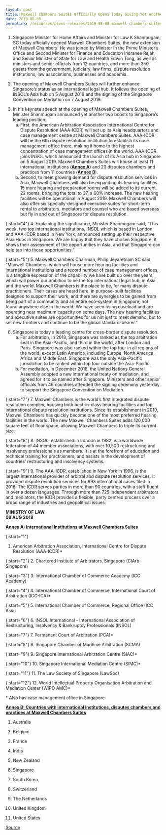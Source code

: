 ```yaml
---
layout: post
title: Maxwell Chambers Suites Officially Opens Today Giving Yet Another Boost to Singapore’s Legal Hub Position
date: 2019-08-08
permalink: /resources/press-releases/2019-08-08-maxwell-chambers-suites-officially-opens-today-giving-yet-another-boost-to-singapore-legal-hub-position/
---
```


1. Singapore Minister for Home Affairs and Minister for Law K Shanmugam, SC today officially opened Maxwell Chambers Suites, the new extension of Maxwell Chambers. He was joined by Minister in the Prime Minister’s Office and Second Minister for Finance and Education Indranee Rajah and Senior Minister of State for Law and Health Edwin Tong, as well as ministers and senior officials from 12 countries, and more than 350 guests from the government, judiciary, law firms, dispute resolution institutions, law associations, businesses and academia.
 
2. The opening of Maxwell Chambers Suites will further enhance Singapore’s status as an international legal hub. It follows the opening of INSOL’s Asia hub on 5 August 2019 and the signing of the Singapore Convention on Mediation on 7 August 2019.    
 
 <ol start="3">
 <li>In his keynote speech at the opening of Maxwell Chambers Suites, Minister Shanmugam announced yet another two boosts to Singapore’s leading position:
 <ol style="list-style-type: lower-alpha">
 <li>First, the American Arbitration Association International Centre for Dispute Resolution (AAA-ICDR) will set up its Asia headquarters and case management centre at Maxwell Chambers Suites. AAA-ICDR will be the 6th dispute resolution institution to establish its case management office there, making it home to the highest concentration of case management offices in the world. AAA-ICDR joins INSOL which announced the launch of its Asia hub in Singapore on 5 August 2019. Maxwell Chambers Suites will house at least 11 international institutions (<strong><u>Annex A</u></strong>) and 20 disputes chambers and practices from 11 countries (<strong><u>Annex B</u></strong>).</li>
 <li>Second, to meet growing demand for dispute resolution services in Asia, Maxwell Chambers will also be expanding its hearing facilities. 15 more hearing and preparation rooms will be added to its current 22 rooms, bringing the total to 37, a 60% increase. The new hearing facilities will be operational in August 2019. Maxwell Chambers will also offer six specially-designed executive suites for short-term rental to arbitrators, mediators and counsel who are based overseas but fly in and out of Singapore for dispute resolution.</li>
 </ol>
 </li>
 </ol>
 
 
 {:start="4"}
 4. Explaining the significance, Minister Shanmugam said, “This week, two top international institutions, INSOL which is based in London and AAA-ICDR based in New York, announced setting up their respective Asia Hubs in Singapore. We are happy that they have chosen Singapore, it shows their assessment of the opportunities in Asia, and that Singapore can help tap into those opportunities.”

 {:start="5"}
 5. Maxwell Chambers Chairman, Philip Jeyaretnam SC said, “Maxwell Chambers, which will house more hearing facilities and international institutions and a record number of case management offices, is a tangible expression of the capability we have built up over the years, which will power our ambition to be the top international legal hub, in Asia and the world. Maxwell Chambers is the place to be, for many dispute practitioners. Their cases are heard here, in purpose-built facilities designed to support their work, and there are synergies to be gained from being part of a community and an entire eco-system in Singapore, not found anywhere else in the world. We have seen rising caseload and are operating near maximum capacity on some days. The new hearing facilities and executive suites are opportunities for us not just to meet demand, but to set new frontiers and continue to be the global standard-bearer.”
 
 <ol start="6">
 <li>Singapore is today a leading centre for cross-border dispute resolution.

 <ol style="list-style-type: lower-alpha">

 <li>For arbitration, in 2018, Singapore was ranked as the top arbitration seat in the Asia-Pacific, and third in the world, after London and Paris. Singapore was also ranked within the top four in all regions of the world, except Latin America, including Europe, North America, Africa and Middle East. Singapore was the only Asia-Pacific jurisdiction to be ranked within top four outside the Asia-Pacific. </li>
 
 <li>For mediation, in December 2018, the United Nations General Assembly adopted a new international treaty on mediation, and agreed for it to be named after Singapore. Ministers and other senior officials from 46 countries attended the signing ceremony yesterday to support the Singapore Convention on Mediation. </li>
 </ol>
 </li> 
 </ol>

 

 
 {:start="7"}
 7. Maxwell Chambers is the world’s first integrated dispute resolution complex, housing both best-in-class hearing facilities and top international dispute resolution institutions. Since its establishment in 2010, Maxwell Chambers has quickly become one of the most preferred hearing facilities in the world. The new Maxwell Chambers Suites adds 120,000 square feet of floor space, allowing Maxwell Chambers to triple its current size.
 
 {:start="8"}
 8. INSOL, established in London in 1982, is a worldwide federation of 44 member associations, with over 10,500 restructuring and insolvency professionals as members. It is at the forefront of education and technical training for practitioners, and assists in the development of countries’ restructuring and insolvency systems.
 
 {:start="9"}
 9. The AAA-ICDR, established in New York in 1996, is the largest international provider of arbitral and dispute resolution services. It provided dispute resolution services for 993 international cases filed in 2018. The ICDR serves parties in more than 90 countries, with a staff fluent in over a dozen languages. Through more than 725 independent arbitrators and mediators, the ICDR provides a flexible, party centred process over a broad range of industries and geopolitical issues. 
    
 **MINISTRY OF LAW**
<br>**08 AUG 2019**

 **<u>Annex A: International Institutions at Maxwell Chambers Suites</u>** 

 {:start="1"}
 1. American Arbitration Association, International Centre for Dispute Resolution (AAA-ICDR)*
 
 {:start="2"}
 2. Chartered Institute of Arbitrators, Singapore (CIArb Singapore)
 
 {:start="3"}
 3. International Chamber of Commerce Academy (ICC Academy)
 
 {:start="4"}
 4. International Chamber of Commerce, International Court of Arbitration (ICC-ICA)*
 
 {:start="5"}
 5. International Chamber of Commerce, Regional Office (ICC Asia)
 
 {:start="6"}
 6. INSOL International - International Association of Restructuring, Insolvency & Bankruptcy Professionals (INSOL)
 
 {:start="7"}
 7. Permanent Court of Arbitration (PCA)*
 
 {:start="8"}
 8. Singapore Chamber of Maritime Arbitration (SCMA)
 
 {:start="9"}
 9. Singapore International Arbitration Centre (SIAC)*

{:start="10"}
10. Singapore International Mediation Centre (SIMC)*
 
{:start="11"} 
11. The Law Society of Singapore (LawSoc)
 
{:start="12"} 
12. World Intellectual Property Organisation Arbitration and Mediation Center (WIPO AMC)*
                            
&#42; Also has case management office in Singapore
    


   **<u>Annex B: Countries with international institutions, disputes chambers and practices at Maxwell Chambers Suites</u>**
 1. Australia
 
 2. Belgium
 
 3. France
 
 4. India
 
 5. New Zealand
 
 6. Singapore
 
 7. South Korea
 
 8. Switzerland
 
 9. The Netherlands
 
10. United Kingdom
 
11. United States

[Source](https://www.mlaw.gov.sg/news/press-releases/maxwell-chambers-suites-officially-opens-today-giving-yet-another-boost-to-singapore-legal-hub-position)
